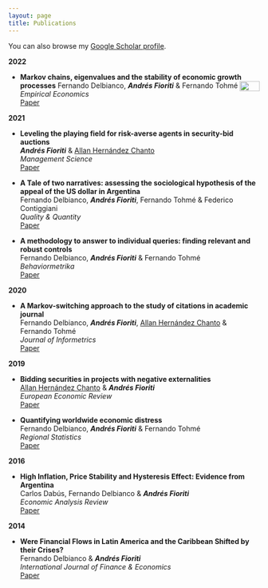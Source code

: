 ```yaml
---
layout: page
title: Publications
---
```


You can also browse my [Google Scholar profile](https://scholar.google.com/citations?user=SnXwYSsAAAAJ&hl=en).

**2022**

- **Markov chains, eigenvalues and the stability of economic growth processes** <img style="float: right;" width="40" height="20" src="/static/img/IO.jpg">
  Fernando Delbianco, _**Andrés Fioriti**_ & Fernando Tohmé  
  *Empirical Economics*  
  [Paper](https://link.springer.com/article/10.1007/s00181-022-02276-8)
  


**2021**

- **Leveling the playing field for risk-averse agents in security-bid auctions**  
  _**Andrés Fioriti**_ & [Allan Hernández Chanto](https://sites.google.com/site/aherchanto/)  
  *Management Science*  
  [Paper](https://pubsonline.informs.org/doi/10.1287/mnsc.2021.4080)
  
- **A Tale of two narratives: assessing the sociological hypothesis of the appeal of the US dollar in Argentina**  
  Fernando Delbianco, _**Andrés Fioriti**_, Fernando Tohmé & Federico Contiggiani  
  *Quality & Quantity*  
  [Paper](https://link.springer.com/article/10.1007/s11135-021-01280-x)
  
- **A methodology to answer to individual queries: finding relevant and robust controls**  
  Fernando Delbianco, _**Andrés Fioriti**_ & Fernando Tohmé  
  *Behaviormetrika*  
  [Paper](https://link.springer.com/article/10.1007/s41237-021-00136-w)
  
  
**2020**

- **A Markov-switching approach to the study of citations in academic journal**  
  Fernando Delbianco, _**Andrés Fioriti**_, [Allan Hernández Chanto](https://sites.google.com/site/aherchanto/) & Fernando Tohmé  
  *Journal of Informetrics*  
  [Paper](https://www.sciencedirect.com/science/article/abs/pii/S1751157720301851?via%3Dihub)
  
  
**2019**

- **Bidding securities in projects with negative externalities**  
  [Allan Hernández Chanto](https://sites.google.com/site/aherchanto/) & _**Andrés Fioriti**_   
  *European Economic Review*  
  [Paper](https://www.sciencedirect.com/science/article/abs/pii/S0014292119300807?via%3Dihub)
  
- **Quantifying worldwide economic distress**  
  Fernando Delbianco, _**Andrés Fioriti**_ & Fernando Tohmé  
  *Regional Statistics*  
  [Paper](https://ri.conicet.gov.ar/handle/11336/93242)
  

**2016**

- **High Inflation, Price Stability and Hysteresis Effect: Evidence from Argentina**  
  Carlos Dabús, Fernando Delbianco & _**Andrés Fioriti**_  
  *Economic Analysis Review*  
  [Paper](https://www.rae-ear.org/index.php/rae/article/view/452)
  
  
 **2014**

- **Were Financial Flows in Latin America and the Caribbean Shifted by their Crises?**  
  Fernando Delbianco & _**Andrés Fioriti**_  
  *International Journal of Finance & Economics*  
  [Paper](https://onlinelibrary.wiley.com/doi/10.1002/ijfe.1503)
